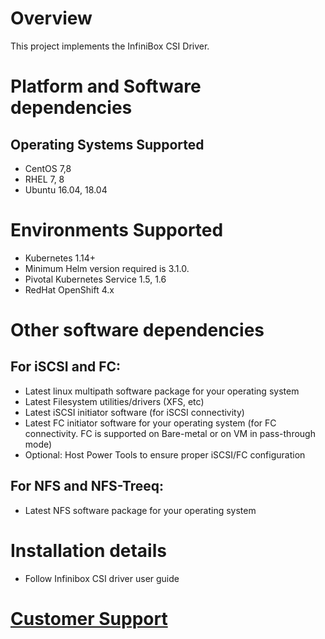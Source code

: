 # Overview
  
  This project implements the InfiniBox CSI Driver.

# Platform and Software dependencies

## Operating Systems Supported
  - CentOS 7,8
  - RHEL 7, 8
  - Ubuntu 16.04, 18.04
      
# Environments Supported
  - Kubernetes 1.14+
  - Minimum Helm version required is 3.1.0.
  - Pivotal Kubernetes Service 1.5, 1.6
  - RedHat OpenShift 4.x

# Other software dependencies

## For iSCSI and FC:
  - Latest linux multipath software package for your operating system
  - Latest Filesystem utilities/drivers (XFS, etc)
  - Latest iSCSI initiator software (for iSCSI connectivity)
  - Latest FC initiator software for your operating system (for FC connectivity. FC is supported on Bare-metal or on VM in pass-through mode)
  - Optional: Host Power Tools to ensure proper iSCSI/FC configuration

## For NFS and NFS-Treeq: 
  - Latest NFS software package for your operating system
 

# Installation details
   - Follow Infinibox CSI driver user guide

# [Customer Support](https://support.infinidat.com/hc/en-us) 

